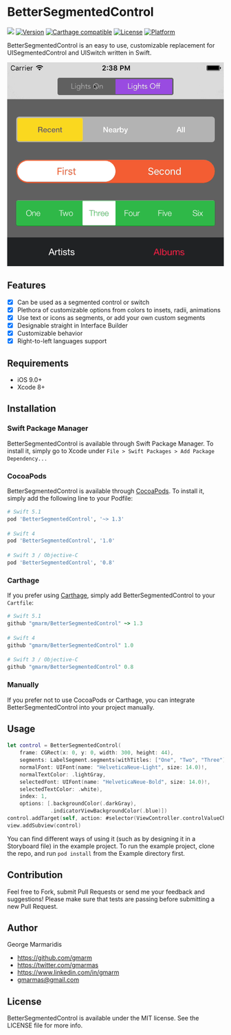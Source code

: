 # BetterSegmentedControl

![](https://img.shields.io/badge/Swift-5.1-blue.svg?style=flat)
[![Version](https://img.shields.io/cocoapods/v/BetterSegmentedControl.svg?style=flat)](http://cocoapods.org/pods/BetterSegmentedControl)
[![Carthage compatible](https://img.shields.io/badge/Carthage-compatible-4BC51D.svg?style=flat)](https://github.com/Carthage/Carthage)
[![License](https://img.shields.io/cocoapods/l/BetterSegmentedControl.svg?style=flat)](http://cocoapods.org/pods/BetterSegmentedControl)
[![Platform](https://img.shields.io/cocoapods/p/BetterSegmentedControl.svg?style=flat)](http://cocoapods.org/pods/BetterSegmentedControl)

BetterSegmentedControl is an easy to use, customizable replacement for UISegmentedControl and UISwitch written in Swift.

![Demo](https://github.com/gmarm/BetterSegmentedControl/blob/master/demo.gif)

## Features

- [x] Can be used as a segmented control or switch
- [x] Plethora of customizable options from colors to insets, radii, animations
- [x] Use text or icons as segments, or add your own custom segments
- [x] Designable straight in Interface Builder
- [x] Customizable behavior
- [x] Right-to-left languages support

## Requirements

- iOS 9.0+
- Xcode 8+

## Installation

### Swift Package Manager

BetterSegmentedControl is available through Swift Package Manager. To install
it, simply go to Xcode under `File > Swift Packages > Add Package Dependency...`

### CocoaPods

BetterSegmentedControl is available through [CocoaPods](http://cocoapods.org). To install
it, simply add the following line to your Podfile:

```ruby
# Swift 5.1
pod 'BetterSegmentedControl', '~> 1.3'

# Swift 4
pod 'BetterSegmentedControl', '1.0'

# Swift 3 / Objective-C
pod 'BetterSegmentedControl', '0.8'
```

### Carthage

If you prefer using [Carthage](https://github.com/Carthage/Carthage), simply add BetterSegmentedControl to your `Cartfile`:

```ruby
# Swift 5.1
github "gmarm/BetterSegmentedControl" ~> 1.3

# Swift 4
github "gmarm/BetterSegmentedControl" 1.0

# Swift 3 / Objective-C
github "gmarm/BetterSegmentedControl" 0.8
```

### Manually

If you prefer not to use CocoaPods or Carthage, you can integrate BetterSegmentedControl into your project manually.

## Usage

```swift
let control = BetterSegmentedControl(
    frame: CGRect(x: 0, y: 0, width: 300, height: 44),
    segments: LabelSegment.segments(withTitles: ["One", "Two", "Three"],
    normalFont: UIFont(name: "HelveticaNeue-Light", size: 14.0)!,
    normalTextColor: .lightGray,
    selectedFont: UIFont(name: "HelveticaNeue-Bold", size: 14.0)!,
    selectedTextColor: .white),
    index: 1,
    options: [.backgroundColor(.darkGray),
              .indicatorViewBackgroundColor(.blue)])
control.addTarget(self, action: #selector(ViewController.controlValueChanged(_:)), for: .valueChanged)
view.addSubview(control)
```
You can find different ways of using it (such as by designing it in a Storyboard file) in the example project. To run the example project, clone the repo, and run `pod install` from the Example directory first.

## Contribution

Feel free to Fork, submit Pull Requests or send me your feedback and suggestions! Please make sure that tests are passing before submitting a new Pull Request.

## Author

George Marmaridis

- https://github.com/gmarm
- https://twitter.com/gmarmas
- https://www.linkedin.com/in/gmarm
- gmarmas@gmail.com

## License

BetterSegmentedControl is available under the MIT license. See the LICENSE file for more info.
